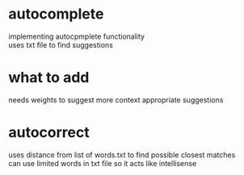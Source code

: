 # autocomplete
implementing autocpmplete functionality<br>
uses txt file to find suggestions<br>
# what to add
needs weights to suggest more context appropriate suggestions<br>
# autocorrect
uses distance from list of words.txt to find possible closest matches<br>
can use limited words in txt file so it acts like intellisense<br>
